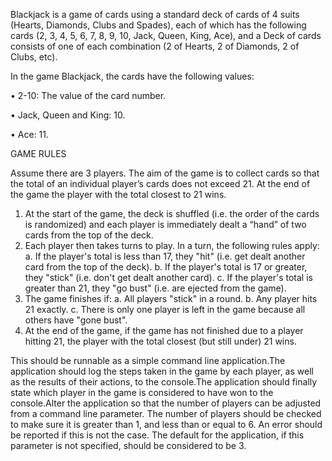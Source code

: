 Blackjack is a game of cards using a standard deck of cards of 4 suits (Hearts, Diamonds, Clubs and Spades), each of which has the following cards (2, 3, 4, 5, 6, 7, 8, 9, 10, Jack, Queen, King, Ace), and a Deck of cards consists of one of each combination (2 of Hearts, 2 of Diamonds, 2 of Clubs, etc).


In the game Blackjack, the cards have the following values:

•	2-10: The value of the card number.

•	Jack, Queen and King: 10.

•	Ace: 11. 


GAME RULES

Assume there are 3 players. The aim of the game is to collect cards so that the total of an individual player’s cards does not exceed 21. At the end of the game the player with the total closest to 21 wins.  

1.	At the start of the game, the deck is shuffled (i.e. the order of the cards is randomized) and each player is immediately dealt a “hand” of two cards from the top of the deck.
2.	Each player then takes turns to play. In a turn, the following rules apply:
a.	If the player's total is less than 17, they "hit" (i.e. get dealt another card from the top of the deck).
b.	If the player's total is 17 or greater, they "stick" (i.e. don't get dealt another card).
c.	If the player's total is greater than 21, they "go bust" (i.e. are ejected from the game).
3.	The game finishes if:
a.	All players "stick" in a round.
b.	Any player hits 21 exactly.
c.	There is only one player is left in the game because all others have "gone bust".
4.	At the end of the game, if the game has not finished due to a player hitting 21, the player with the total closest (but still under) 21 wins.


This should be runnable as a simple command line application.The application should log the steps taken in the game by each player, as well as the results of their actions, to the console.The application should finally state which player in the game is considered to have won to the console.Alter the application so that the number of players can be adjusted from a command line parameter. The number of players should be checked to make sure it is greater than 1, and less than or equal to 6. An error should be reported if this is not the case. The default for the application, if this parameter is not specified, should be considered to be 3.
